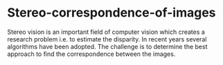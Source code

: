 # Stereo-correspondence-of-images
Stereo vision is an important field of computer vision which creates a research problem i.e. to estimate the disparity. In recent years several algorithms have been adopted. The challenge is to determine the best approach to find the correspondence between the images. 
